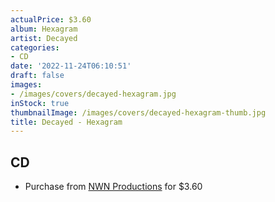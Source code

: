 ```yaml
---
actualPrice: $3.60
album: Hexagram
artist: Decayed
categories:
- CD
date: '2022-11-24T06:10:51'
draft: false
images:
- /images/covers/decayed-hexagram.jpg
inStock: true
thumbnailImage: /images/covers/decayed-hexagram-thumb.jpg
title: Decayed - Hexagram
---
```


## CD
* Purchase from [NWN Productions](http://shop.nwnprod.com/index.php?route=product/product&path=93&product_id=1992&sort=pd.name&order=ASC) for $3.60
